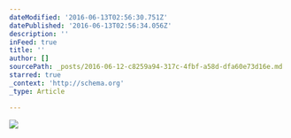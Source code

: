 ```yaml
---
dateModified: '2016-06-13T02:56:30.751Z'
datePublished: '2016-06-13T02:56:34.056Z'
description: ''
inFeed: true
title: ''
author: []
sourcePath: _posts/2016-06-12-c8259a94-317c-4fbf-a58d-dfa60e73d16e.md
starred: true
_context: 'http://schema.org'
_type: Article

---
```

![](https://the-grid-user-content.s3-us-west-2.amazonaws.com/125331ef-dd07-4bd6-9093-5de95aeda685.jpg)